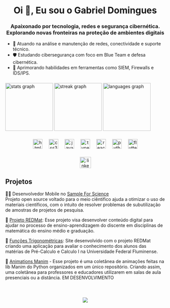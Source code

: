 <h1 align="center">Oi 👋, Eu sou o Gabriel Domingues</h1>

<h3 align="center">Apaixonado por tecnologia, redes e segurança cibernética. Explorando novas fronteiras na proteção de ambientes digitais</h3>

- 🔭 Atuando na análise e manutenção de redes, conectividade e suporte técnico.  
- 🛡️ Estudando cibersegurança com foco em Blue Team e defesa cibernética.  
- 🌱 Aprimorando habilidades em ferramentas como SIEM, Firewalls e IDS/IPS.  


###

<div align="left">
  <img src="https://github-readme-stats.vercel.app/api?username=GabrielHCRJ&hide_title=true&hide_rank=true&show_icons=true&include_all_commits=true&count_private=true&disable_animations=false&theme=tokyonight&locale=pt-br&hide_border=false" height="150" alt="stats graph"  />
  <img src="https://streak-stats.demolab.com?user=gabrielhcrj&locale=pt-br&mode=daily&theme=tokyonight&hide_border=false&border_radius=5&date_format=j%20M%5B%20Y%5D" height="150" alt="streak graph"  />
  <img src="https://github-readme-stats.vercel.app/api/top-langs?username=gabrielhcrj&locale=en&hide_title=true&layout=compact&card_width=735&langs_count=5&theme=tokyonight&hide_border=false" height="150" alt="languages graph"  />
</div>




###

<div align="center">
  <img src="https://cdn.jsdelivr.net/gh/devicons/devicon/icons/html5/html5-original.svg" height="30" alt="html5 logo"  />
  <img width="12" />
  <img src="https://cdn.jsdelivr.net/gh/devicons/devicon/icons/css3/css3-original.svg" height="30" alt="css3 logo"  />
  <img width="12" />
  <img src="https://cdn.jsdelivr.net/gh/devicons/devicon/icons/javascript/javascript-original.svg" height="30" alt="javascript logo"  />
  <img width="12" />
  <img src="https://cdn.jsdelivr.net/gh/devicons/devicon/icons/typescript/typescript-original.svg" height="30" alt="typescript logo"  />
  <img width="12" />
  <img src="https://cdn.jsdelivr.net/gh/devicons/devicon/icons/react/react-original.svg" height="30" alt="react logo"  />
  <img width="12" />
  <img src="https://cdn.jsdelivr.net/gh/devicons/devicon/icons/python/python-original.svg" height="30" alt="python logo"  />
  <img width="12" />
  <img src="https://cdn.jsdelivr.net/gh/devicons/devicon/icons/flutter/flutter-original.svg" height="30" alt="flutter logo"  />
</div>

###

<div align="center">
 <a href='https://www.linkedin.com/in/gabriel-domingues-8936382a0/'> <img src="https://img.shields.io/static/v1?message=LinkedIn&logo=linkedin&label=&color=0077B5&logoColor=white&labelColor=&style=for-the-badge" height="35" alt="linkedin logo"  /></a>
</div>


###
<h2>Projetos</h2>

👩‍🔬 Desenvolvedor Mobile no [Sample For Science](https://sampleforscience.org/)
<br>
Projeto open source voltado para o meio ciêntifico ajuda a otimizar o uso de materiais científicos, com o intuito de resolver problemas de subutilização de amostras de projetos de pesquisa. 

🧮 [Projeto REDMat](https://gma.uff.br/wordpress/redmat/): Esse projeto visa desenvolver conteúdo digital para ajudar no processo de ensino-aprendizagem do discente em disciplinas de matemática do ensino médio e graduação. 

🧮 [Funções Trigonométricas](https://redmatuff.github.io/FichasTrigonometricas/FuncaoSeno/): Site desenvolvido com o projeto REDMat criando uma aplicação para avaliar o conhecimento dos alunos das matérias de Pré-Calculo e Calculo I na Universidade Federal Fluminense.

🧮 [Animations Manim](https://github.com/GabrielHCRJ/AnimationsManim/) - Esse projeto é uma coletânea de animações feitas na lib Manim do Python organizados em um único repositório. Criando assim, uma coletânea para professores e educadores utilizarem em salas de aula presenciais ou a distância. EM DESENVOLVIMENTO



<br clear="both">


###

<div align="center">
  <img src="https://profile-counter.glitch.me/gabrielhcrj/count.svg?"  />
</div>

###
